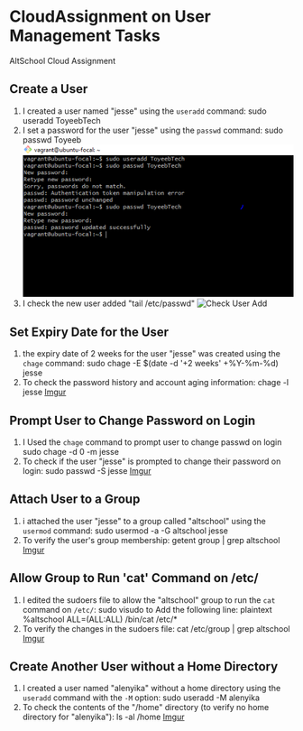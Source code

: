 # CloudAssignment on User Management Tasks
AltSchool Cloud Assignment

## Create a User

1. I created a user named "jesse" using the `useradd` command:
   sudo useradd ToyeebTech
2. I set a password for the user "jesse" using the `passwd` command:
   sudo passwd Toyeeb
   ![UserAdd](Image/adduser.PNG)
3. I check the new user added "tail /etc/passwd"
   ![Check User Add](Image/checkuseradd.png)
  


## Set Expiry Date for the User

1.  the expiry date of 2 weeks for the user "jesse" was created using the `chage` command:
   sudo chage -E $(date -d '+2 weeks' +%Y-%m-%d) jesse
2. To check the password history and account aging information:
   chage -l jesse
[Imgur](https://i.imgur.com/mIMvtQw.jpg)

## Prompt User to Change Password on Login

1. I Used the `chage` command to prompt user to change passwd on login
   sudo chage -d 0 -m jesse
2. To check if the user "jesse" is prompted to change their password on login:
   sudo passwd -S jesse
[Imgur](https://i.imgur.com/Q6gbGnn.jpg)


## Attach User to a Group

1. i attached the user "jesse" to a group called "altschool" using the `usermod` command:
   sudo usermod -a -G altschool jesse
2. To verify the user's group membership:
   getent group | grep altschool
[Imgur](https://i.imgur.com/PTZQvJH.jpg)


## Allow Group to Run 'cat' Command on /etc/

1. I edited the sudoers file to allow the "altschool" group to run the `cat` command on `/etc/`:
   sudo visudo
  to Add the following line:
plaintext
   %altschool ALL=(ALL:ALL) /bin/cat /etc/*
2. To verify the changes in the sudoers file:
   cat /etc/group | grep altschool
[Imgur](https://i.imgur.com/wrCndVY.jpg)


## Create Another User without a Home Directory

1. I created a user named "alenyika" without a home directory using the `useradd` command with the `-M` option:
   sudo useradd -M alenyika
2. To check the contents of the "/home" directory (to verify no home directory for "alenyika"):
   ls -al /home
[Imgur](https://i.imgur.com/R6RElm7.jpg)
